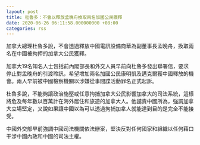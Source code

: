 ```yaml
---
layout: post
title: 杜魯多：不會以釋放孟晚舟換取兩名加國公民獲釋
date: 2020-06-26 06:11:58.000000000 +08:00
categories: rss
---
```


加拿大總理杜魯多說，不會透過釋放中國電訊設備商華為副董事長孟晚舟，換取兩名在中國被拘押的加拿大公民獲釋。

加拿大19名知名人士包括前內閣部長和外交人員早前向杜魯多發出聯署信，要求停止對孟晚舟的引渡聆訊，希望增加兩名加國公民康明凱及邁克爾獲中國釋放的機會。兩人早前被中國檢察機關以涉嫌從事間諜活動罪名正式起訴。

杜魯多說，不能夠讓政治施壓或任意拘捕加拿大公民影響加拿大的司法系統，這樣將危及每年數以百萬計在海外居住和旅遊的加拿大人。他譴責中國所為，強調加拿大立場堅定，又說如果讓中國以為可以透過拘捕加拿人就能達到目的是完全不能接受。

中國外交部早前強調中國司法機關依法辦案，堅決反對任何國家和組織以任何藉口干涉中國內政和中國的司法主權。
